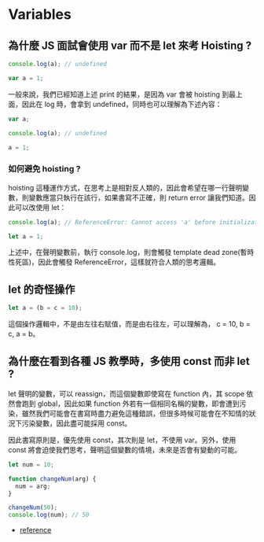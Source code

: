 # Variables

## 為什麼 JS 面試會使用 var 而不是 let 來考 Hoisting ?

```js
console.log(a); // undefined

var a = 1;
```

一般來說，我們已經知道上述 print 的結果，是因為 var 會被 hoisting 到最上面，因此在 log 時，會拿到 undefined，同時也可以理解為下述內容：

```js
var a;

console.log(a); // undefined

a = 1;
```

### 如何避免 hoisting ?

hoisting 這種運作方式，在思考上是相對反人類的，因此會希望在哪一行聲明變數，則變數應當只執行在該行，如果書寫不正確，則 return error 讓我們知道。因此可以改使用 let：

```js
console.log(a); // ReferenceError: Cannot access 'a' before initialization

let a = 1;
```

上述中，在聲明變數前，執行 console.log，則會觸發 template dead zone(暫時性死區)，因此會觸發 ReferenceError，這樣就符合人類的思考邏輯。

## let 的奇怪操作

```js
let a = (b = c = 10);
```

這個操作邏輯中，不是由左往右賦值，而是由右往左，可以理解為， c = 10, b = c, a = b。

## 為什麼在看到各種 JS 教學時，多使用 const 而非 let ?

let 聲明的變數，可以 reassign，而這個變數即使寫在 function 內，其 scope 依然會跑到 global，因此如果 function 外若有一個相同名稱的變數，即會遭到污染，雖然我們可能會在書寫時盡力避免這種錯誤，但很多時候可能會在不知情的狀況下污染變數，因此盡可能採用 const。

因此書寫原則是，優先使用 const，其次則是 let，不使用 var。另外，使用 const 將會迫使我們思考，聲明這個變數的情境，未來是否會有變動的可能。

```js
let num = 10;

function changeNum(arg) {
  num = arg;
}

changeNum(50);
console.log(num); // 50
```

- [reference](https://zellwk.com/blog/dont-reassign/)
